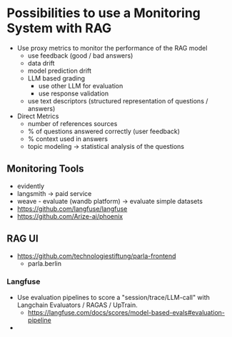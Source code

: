 # Possibilities to use a Monitoring System with RAG

- Use proxy metrics to monitor the performance of the RAG model
  - use feedback (good / bad answers)
  - data drift
  - model prediction drift
  - LLM based grading
    - use other LLM for evaluation
    - use response validation
  - use text descriptors (structured representation of questions / answers)
- Direct Metrics
  - number of references sources
  - % of questions answered correctly (user feedback)
  - % context used in answers
  - topic modeling -> statistical analysis of the questions

## Monitoring Tools
- evidently
- langsmith -> paid service
- weave - evaluate (wandb platform) -> evaluate simple datasets
- https://github.com/langfuse/langfuse
- https://github.com/Arize-ai/phoenix

## RAG UI 
- https://github.com/technologiestiftung/parla-frontend 
  - parla.berlin


### Langfuse
- Use evaluation pipelines to score a "session/trace/LLM-call" with Langchain Evaluators / RAGAS / UpTrain.
  - https://langfuse.com/docs/scores/model-based-evals#evaluation-pipeline
- 